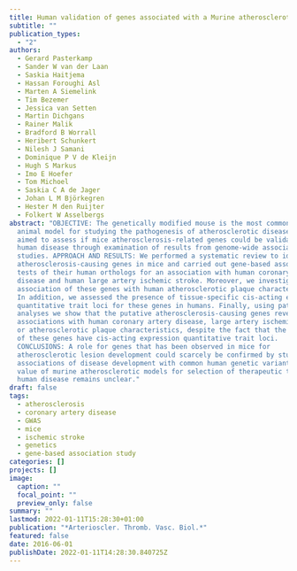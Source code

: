 ```yaml
---
title: Human validation of genes associated with a Murine atherosclerotic phenotype
subtitle: ""
publication_types:
  - "2"
authors:
  - Gerard Pasterkamp
  - Sander W van der Laan
  - Saskia Haitjema
  - Hassan Foroughi Asl
  - Marten A Siemelink
  - Tim Bezemer
  - Jessica van Setten
  - Martin Dichgans
  - Rainer Malik
  - Bradford B Worrall
  - Heribert Schunkert
  - Nilesh J Samani
  - Dominique P V de Kleijn
  - Hugh S Markus
  - Imo E Hoefer
  - Tom Michoel
  - Saskia C A de Jager
  - Johan L M Björkegren
  - Hester M den Ruijter
  - Folkert W Asselbergs
abstract: "OBJECTIVE: The genetically modified mouse is the most commonly used
  animal model for studying the pathogenesis of atherosclerotic disease. We
  aimed to assess if mice atherosclerosis-related genes could be validated in
  human disease through examination of results from genome-wide association
  studies. APPROACH AND RESULTS: We performed a systematic review to identify
  atherosclerosis-causing genes in mice and carried out gene-based association
  tests of their human orthologs for an association with human coronary artery
  disease and human large artery ischemic stroke. Moreover, we investigated the
  association of these genes with human atherosclerotic plaque characteristics.
  In addition, we assessed the presence of tissue-specific cis-acting expression
  quantitative trait loci for these genes in humans. Finally, using pathway
  analyses we show that the putative atherosclerosis-causing genes revealed few
  associations with human coronary artery disease, large artery ischemic stroke,
  or atherosclerotic plaque characteristics, despite the fact that the majority
  of these genes have cis-acting expression quantitative trait loci.
  CONCLUSIONS: A role for genes that has been observed in mice for
  atherosclerotic lesion development could scarcely be confirmed by studying
  associations of disease development with common human genetic variants. The
  value of murine atherosclerotic models for selection of therapeutic targets in
  human disease remains unclear."
draft: false
tags:
  - atherosclerosis
  - coronary artery disease
  - GWAS
  - mice
  - ischemic stroke
  - genetics
  - gene-based association study
categories: []
projects: []
image:
  caption: ""
  focal_point: ""
  preview_only: false
summary: ""
lastmod: 2022-01-11T15:28:30+01:00
publication: "*Arterioscler. Thromb. Vasc. Biol.*"
featured: false
date: 2016-06-01
publishDate: 2022-01-11T14:28:30.840725Z
---
```

